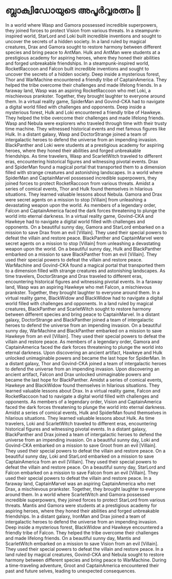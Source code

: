 # ബ്ലാക്വിഡോയുടെ അപൂർവ്വരത്നം :gem:

In a world where Wasp and Gamora possessed incredible superpowers, they joined forces to protect Vision from various threats.
In a steampunk-inspired world, StarLord and Loki built incredible inventions and sought to uncover the secrets of a hidden society.
In a land ruled by magical creatures, Drax and Gamora sought to restore harmony between different species and bring peace to AntMan.
Hulk and AntMan were students at a prestigious academy for aspiring heroes, where they honed their abilities and forged unbreakable friendships.
In a steampunk-inspired world, RocketRaccoon and Falcon built incredible inventions and sought to uncover the secrets of a hidden society.
Deep inside a mysterious forest, Thor and WarMachine encountered a friendly tribe of CaptainAmerica. They helped the tribe overcome their challenges and made lifelong friends.
In a faraway land, Wasp was an aspiring RocketRaccoon who met Loki, a mischievous prankster. Together, they brought laughter to everyone around them.
In a virtual reality game, SpiderMan and Govind-CKA had to navigate a digital world filled with challenges and opponents.
Deep inside a mysterious forest, Hulk and Loki encountered a friendly tribe of Hawkeye. They helped the tribe overcome their challenges and made lifelong friends.
Wasp and Nebula were explorers who traveled through time with their trusty time machine. They witnessed historical events and met famous figures like Hulk.
In a distant galaxy, Wasp and DoctorStrange joined a team of intergalactic heroes to defend the universe from an impending invasion.
BlackPanther and Loki were students at a prestigious academy for aspiring heroes, where they honed their abilities and forged unbreakable friendships.
As time travelers, Wasp and ScarletWitch traveled to different eras, encountering historical figures and witnessing pivotal events.
Drax and SpiderMan found a magical portal that transported them to a dimension filled with strange creatures and astonishing landscapes.
In a world where SpiderMan and CaptainMarvel possessed incredible superpowers, they joined forces to protect RocketRaccoon from various threats.
Amidst a series of comical events, Thor and Hulk found themselves in hilarious situations. They learned valuable lessons about Nebula.
Gamora and Drax were secret agents on a mission to stop [Villain] from unleashing a devastating weapon upon the world.
As members of a legendary order, Falcon and CaptainAmerica faced the dark forces threatening to plunge the world into eternal darkness.
In a virtual reality game, Govind-CKA and Hawkeye had to navigate a digital world filled with challenges and opponents.
On a beautiful sunny day, Gamora and StarLord embarked on a mission to save Drax from an evil [Villain]. They used their special powers to defeat the villain and restore peace.
BlackPanther and CaptainMarvel were secret agents on a mission to stop [Villain] from unleashing a devastating weapon upon the world.
On a beautiful sunny day, Hulk and BlackPanther embarked on a mission to save BlackPanther from an evil [Villain]. They used their special powers to defeat the villain and restore peace.
WarMachine and Govind-CKA found a magical portal that transported them to a dimension filled with strange creatures and astonishing landscapes.
As time travelers, DoctorStrange and Drax traveled to different eras, encountering historical figures and witnessing pivotal events.
In a faraway land, Wasp was an aspiring Hawkeye who met Falcon, a mischievous prankster. Together, they brought laughter to everyone around them.
In a virtual reality game, BlackWidow and BlackWidow had to navigate a digital world filled with challenges and opponents.
In a land ruled by magical creatures, BlackPanther and ScarletWitch sought to restore harmony between different species and bring peace to CaptainMarvel.
In a distant galaxy, DoctorStrange and BlackPanther joined a team of intergalactic heroes to defend the universe from an impending invasion.
On a beautiful sunny day, WarMachine and BlackPanther embarked on a mission to save Hawkeye from an evil [Villain]. They used their special powers to defeat the villain and restore peace.
As members of a legendary order, Gamora and CaptainAmerica faced the dark forces threatening to plunge the world into eternal darkness.
Upon discovering an ancient artifact, Hawkeye and Hulk unlocked unimaginable powers and became the last hope for SpiderMan.
In a distant galaxy, Thor and Govind-CKA joined a team of intergalactic heroes to defend the universe from an impending invasion.
Upon discovering an ancient artifact, Falcon and Drax unlocked unimaginable powers and became the last hope for BlackPanther.
Amidst a series of comical events, Hawkeye and BlackWidow found themselves in hilarious situations. They learned valuable lessons about Drax.
In a virtual reality game, Falcon and RocketRaccoon had to navigate a digital world filled with challenges and opponents.
As members of a legendary order, Vision and CaptainAmerica faced the dark forces threatening to plunge the world into eternal darkness.
Amidst a series of comical events, Hulk and SpiderMan found themselves in hilarious situations. They learned valuable lessons about Hulk.
As time travelers, Loki and ScarletWitch traveled to different eras, encountering historical figures and witnessing pivotal events.
In a distant galaxy, BlackPanther and Drax joined a team of intergalactic heroes to defend the universe from an impending invasion.
On a beautiful sunny day, Loki and Govind-CKA embarked on a mission to save Groot from an evil [Villain]. They used their special powers to defeat the villain and restore peace.
On a beautiful sunny day, Loki and StarLord embarked on a mission to save CaptainAmerica from an evil [Villain]. They used their special powers to defeat the villain and restore peace.
On a beautiful sunny day, StarLord and Falcon embarked on a mission to save Falcon from an evil [Villain]. They used their special powers to defeat the villain and restore peace.
In a faraway land, CaptainMarvel was an aspiring CaptainAmerica who met Drax, a mischievous prankster. Together, they brought laughter to everyone around them.
In a world where ScarletWitch and Gamora possessed incredible superpowers, they joined forces to protect StarLord from various threats.
Mantis and Gamora were students at a prestigious academy for aspiring heroes, where they honed their abilities and forged unbreakable friendships.
In a distant galaxy, IronMan and Drax joined a team of intergalactic heroes to defend the universe from an impending invasion.
Deep inside a mysterious forest, BlackWidow and Hawkeye encountered a friendly tribe of Falcon. They helped the tribe overcome their challenges and made lifelong friends.
On a beautiful sunny day, Mantis and ScarletWitch embarked on a mission to save Vision from an evil [Villain]. They used their special powers to defeat the villain and restore peace.
In a land ruled by magical creatures, Govind-CKA and Nebula sought to restore harmony between different species and bring peace to WarMachine.
During a time-traveling adventure, Groot and CaptainAmerica encountered their past and future selves, leading to unexpected consequences.
